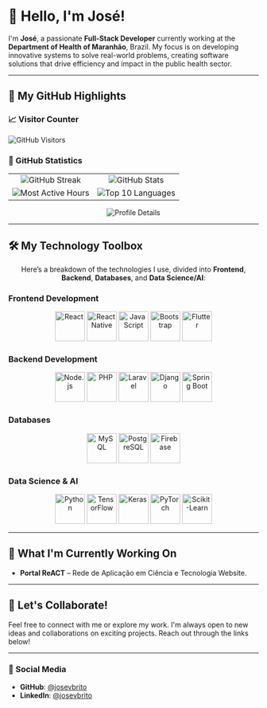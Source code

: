 # 👋 Hello, I'm José!

I'm **José**, a passionate **Full-Stack Developer** currently working at the **Department of Health of Maranhão**, Brazil. My focus is on developing innovative systems to solve real-world problems, creating software solutions that drive efficiency and impact in the public health sector.

---

## 🚀 My GitHub Highlights
### 📈 Visitor Counter

<p align="left">
  <img src="https://komarev.com/ghpvc/?username=josevbrito&style=for-the-badge&color=blueviolet&label=VISITORS" alt="GitHub Visitors" />
</p>

### 🌟 GitHub Statistics

<p align="center">
  <table>
    <tr>
      <td align="center"><img src="https://github-readme-streak-stats.herokuapp.com/?user=josevbrito&theme=tokyonight" alt="GitHub Streak" /></td>
      <td align="center"><img src="https://github-readme-stats.vercel.app/api?username=josevbrito&show_icons=true&theme=tokyonight" alt="GitHub Stats" /></td>
    </tr>
    <tr>
      <td align="center"><img src="https://github-profile-summary-cards.vercel.app/api/cards/productive-time?username=josevbrito&theme=tokyonight&utcOffset=3" alt="Most Active Hours" /></td>
      <td align="center"><img src="https://github-readme-stats.vercel.app/api/top-langs/?username=josevbrito&langs_count=10&layout=compact&theme=tokyonight" alt="Top 10 Languages" /></td>
    </tr>
  </table>
</p>

<p align="center">
  <img src="https://github-profile-summary-cards.vercel.app/api/cards/profile-details?username=josevbrito&theme=tokyonight" alt="Profile Details" />
</p>


---

## 🛠️ My Technology Toolbox

<p align="center">Here’s a breakdown of the technologies I use, divided into <strong>Frontend</strong>, <strong>Backend</strong>, <strong>Databases</strong>, and <strong>Data Science/AI</strong>:</p>

### **Frontend Development**
<p align="center">
  <img src="https://cdn.jsdelivr.net/gh/devicons/devicon/icons/react/react-original-wordmark.svg" title="React" alt="React" width="60" height="60"/>
  <img src="https://cdn.jsdelivr.net/gh/devicons/devicon/icons/react/react-original.svg" title="React Native" alt="React Native" width="60" height="60"/>
  <img src="https://cdn.jsdelivr.net/gh/devicons/devicon/icons/javascript/javascript-original.svg" title="JavaScript" alt="JavaScript" width="60" height="60"/>
  <img src="https://cdn.jsdelivr.net/gh/devicons/devicon/icons/bootstrap/bootstrap-original.svg" title="Bootstrap" alt="Bootstrap" width="60" height="60"/>
  <img src="https://cdn.jsdelivr.net/gh/devicons/devicon/icons/flutter/flutter-original.svg" title="Flutter" alt="Flutter" width="60" height="60"/>
</p>

### **Backend Development**
<p align="center">
  <img src="https://cdn.jsdelivr.net/gh/devicons/devicon/icons/nodejs/nodejs-original.svg" title="Node.js" alt="Node.js" width="60" height="60"/>
  <img src="https://cdn.jsdelivr.net/gh/devicons/devicon/icons/php/php-original.svg" title="PHP" alt="PHP" width="60" height="60"/>
  <img src="https://cdn.jsdelivr.net/gh/devicons/devicon/icons/laravel/laravel-original.svg" title="Laravel" alt="Laravel" width="60" height="60"/>
  <img src="https://cdn.jsdelivr.net/gh/devicons/devicon/icons/django/django-plain.svg" title="Django" alt="Django" width="60" height="60"/>
  <img src="https://cdn.jsdelivr.net/gh/devicons/devicon/icons/spring/spring-original.svg" title="Spring Boot" alt="Spring Boot" width="60" height="60"/>
</p>

### **Databases**
<p align="center">
  <img src="https://cdn.jsdelivr.net/gh/devicons/devicon/icons/mysql/mysql-original-wordmark.svg" title="MySQL" alt="MySQL" width="60" height="60"/>
  <img src="https://cdn.jsdelivr.net/gh/devicons/devicon/icons/postgresql/postgresql-original-wordmark.svg" title="PostgreSQL" alt="PostgreSQL" width="60" height="60"/>
  <img src="https://cdn.jsdelivr.net/gh/devicons/devicon/icons/firebase/firebase-plain-wordmark.svg" title="Firebase" alt="Firebase" width="60" height="60"/>
</p>

### **Data Science & AI**
<p align="center">
  <img src="https://cdn.jsdelivr.net/gh/devicons/devicon/icons/python/python-original-wordmark.svg" title="Python" alt="Python" width="60" height="60"/>
  <img src="https://cdn.jsdelivr.net/gh/devicons/devicon/icons/tensorflow/tensorflow-original.svg" title="TensorFlow" alt="TensorFlow" width="60" height="60"/>
  <img src="https://cdn.jsdelivr.net/gh/devicons/devicon/icons/keras/keras-original.svg" title="Keras" alt="Keras" width="60" height="60"/>
  <img src="https://cdn.jsdelivr.net/gh/devicons/devicon/icons/pytorch/pytorch-original.svg" title="PyTorch" alt="PyTorch" width="60" height="60"/>
  <img src="https://upload.wikimedia.org/wikipedia/commons/0/05/Scikit_learn_logo_small.svg" title="Scikit-Learn" alt="Scikit-Learn" width="60" height="60"/>
</p>

---

## 🔭 What I'm Currently Working On
- **Portal ReACT** – Rede de Aplicação em Ciência e Tecnologia Website.

---

## 🤝 Let's Collaborate!
Feel free to connect with me or explore my work. I'm always open to new ideas and collaborations on exciting projects. Reach out through the links below!

---

### 🔗 Social Media
- **GitHub**: [@josevbrito](https://github.com/josevbrito)
- **LinkedIn**: [@josevbrito](https://www.linkedin.com/in/josevbrito)
